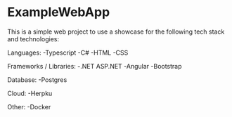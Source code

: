 # ExampleWebApp
This is a simple web project to use a showcase for the following tech stack and technologies:

Languages:
-Typescript
-C#
-HTML
-CSS

Frameworks / Libraries:
-.NET ASP.NET
-Angular
-Bootstrap

Database:
-Postgres

Cloud:
-Herpku

Other:
-Docker

